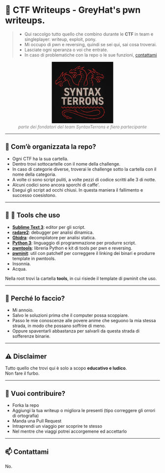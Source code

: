 # 🚩 CTF Writeups - GreyHat's pwn writeups.

> - Qui raccolgo tutto quello che combino durante le **CTF** in team e singleplayer: writeup, exploit, pony.  
> - Mi occupo di pwn e reversing, quindi se sei qui, sai cosa troverai.  
> - Lasciate ogni speranza o voi che entrate.  
> - In caso di problematiche con la repo o le sue funzioni, [contattami](https://youtu.be/xvFZjo5PgG0?si=fHpPpKrQBXCy53fA)

<p align="center">
  <img src=".imgs/logo.png" alt="Team Logo" width="200"/><br>
  <i><span style="color:gray;">parte dei fondatori del team SyntaxTerrons e fiero partecipante</span></i>
</p>

---

## 📂 Com’è organizzata la repo?

- Ogni CTF ha la sua cartella.  
- Dentro trovi sottocartelle con il nome della challenge.
- In caso di categorie diverse, troverai le challenge sotto la cartella con il nome della categoria.
- A volte ci sono script puliti, a volte pezzi di codice scritti alle 3 di notte.
- Alcuni codici sono ancora sporchi di caffe'.
- Esegui gli script ad occhi chiusi. In questa maniera il fallimento e successo coesistono.

---

## 🔧 🧰 Tools che uso

- **[Sublime Text 3](https://www.sublimetext.com/3)**: editor per gli script.
- **[radare2](https://www.radare.org/r/)**: debugger per analisi dinamica.
- **[Ghidra](https://ghidra-sre.org/)**: decompilatore per analisi statica.
- **[Python 3](https://www.python.org/)**: linguaggio di programmazione per produrre script.
- **[pwntools](https://docs.pwntools.com/en/stable/)**: libreria Python e kit di tools per pwn e reversing.
- **[pwninit](https://github.com/io12/pwninit)**: util con patchelf per correggere il linking dei binari e produrre template in pwntools.
- Insonnia.
- Acqua.

Nella root trovi la cartella **tools**, in cui risiede il template di pwninit che uso.

---
## 🎯 Perché lo faccio?

- Mi annoio.
- Salvo le soluzioni prima che il computer possa scoppiare.
- Passo le mie conoscenze alle povere anime che seguono la mia stessa strada, in modo che possano soffrire di meno.
- Oppure spaventarli abbastanza per salvarli da questa strada di sofferenze binarie.

---

## ⚠️ Disclaimer

Tutto quello che trovi qui è solo a scopo **educativo e ludico**.  
Non fare il furbo.

---

## 🤝 Vuoi contribuire?

- Forka la repo
- Aggiungi la tua writeup o migliora le presenti (tipo correggere gli orrori di ortografia)  
- Manda una Pull Request
- Intraprendi un viaggio per scoprire te stesso
- Nel mentre che viaggi potrei accorgemene ed accettarlo

---

## 📫 Contattami

No.
